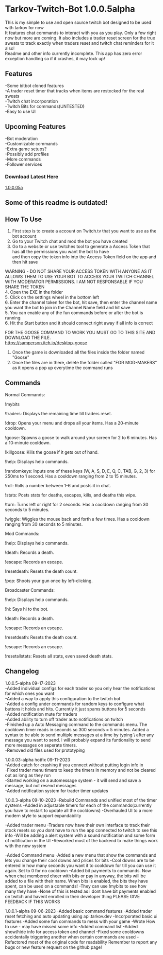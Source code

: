 # Tarkov-Twitch-Bot 1.0.0.5alpha

This is my simple to use and open source twitch bot designed to be used with tarkov for now  
It features chat commands to interact with you as you play. Only a few right now but more are coming. It also includes a trader reset screen for the true sweats to track exactly when traders reset and twitch chat reminders for it also!  
Readme and other info currently incomplete. This app has zero error exception handling so if it crashes, it may lock up!  

## Features
-Some bitbot cloned features  
-A trader reset timer that tracks when items are restocked for the real sweats  
-Twitch chat incorporation  
-Twitch Bits for commands(UNTESTED)  
-Easy to use UI  

## Upcoming Features
-Bot moderation  
-Customizable commands  
-Extra game setups?  
-Possibly add profiles  
-More commands  
-Follower services  

### Download Latest Here
[1.0.0.05a](https://github.com/sprollucy/Tarkov-Twitch-Bot-Working/releases/tag/1.0.0.05a)

## Some of this readme is outdated!


## How To Use
1. First step is to create a account on Twitch.tv that you want to use as the bot account  
2. Go to your Twitch chat and mod the bot you have created  
3. Go to a website or use twitches tool to generate a Access Token that has all the permissions you want the bot to have  
and then copy the token info into the Access Token field on the app and then hit save  

WARNING - DO NOT SHARE YOUR ACCESS TOKEN WITH ANYONE AS IT ALLOWS THEM TO USE YOUR BOT TO ACCESS YOUR TWITCH CHANNEL WITH MODERATOR PERMISSIONS. I AM NOT RESPONSABLE IF YOU SHARE THE TOKEN   
4. Open the EXE in the folder  
5. Click on the settings wheel in the bottom left  
6. Enter the channel token for the bot, hit save, then enter the channel name you want the bot to join in the Channel Name field and hit save  
5. You can enable any of the fun commands before or after the bot is running  
6. Hit the Start button and it should connect right away if all info is correct  

FOR THE GOOSE COMMAND TO WORK YOU MUST GO TO THIS SITE AND DOWNLOAD THE FILE.  
https://samperson.itch.io/desktop-goose  
1. Once the game is downloaded all the files inside the folder named "Goose"  
2. Once the files are in there, delete the folder called "FOR MOD-MAKERS" as it opens a pop up everytime the command runs  

## Commands
Normal Commands:  

!mybits  

!traders: Displays the remaining time till traders reset.  

!drop: Opens your menu and drops all your items. Has a 20-minute cooldown.  

!goose: Spawns a goose to walk around your screen for 2 to 6 minutes. Has a 10-minute cooldown.  

!killgoose: Kills the goose if it gets out of hand.  

!help: Displays help commands.  

!randomkeys: Inputs one of these keys (W, A, S, D, E, Q, C, TAB, G, 2, 3) for 250ms to 1 second. Has a cooldown ranging from 2 to 15 minutes.  

!roll: Rolls a number between 1-6 and posts it in chat.  

!stats: Posts stats for deaths, escapes, kills, and deaths this wipe.  

!turn: Turns left or right for 2 seconds. Has a cooldown ranging from 30 seconds to 5 minutes.  

!wiggle: Wiggles the mouse back and forth a few times. Has a cooldown ranging from 30 seconds to 5 minutes.  

Mod Commands:  

!help: Displays help commands.  

!death: Records a death.  

!escape: Records an escape.  

!resetdeath: Resets the death count.  

!pop: Shoots your gun once by left-clicking.  

Broadcaster Commands:  

!help: Displays help commands.  

!hi: Says hi to the bot.  

!death: Records a death.  

!escape: Records an escape.  

!resetdeath: Resets the death count.  

!escape: Records an escape.  

!resetallstats: Resets all stats, even saved death stats.  



## Changelog

1.0.0.5-alpha 09-17-2023  
-Added individual configs for each trader so you only hear the notifications for which ones you want  
-Added a way to apply this configuration to the twitch bot  
-Added a config under commands for random keys to configure what buttons it holds and hits. Currently it just spams buttons for 5 seconds  
-Added notification mute for traders  
-Added ability to turn off trader auto notifications on twitch  
-Finished up a Auto Messaging command to the commands menu. The cooldown timer reads in seconds so 300 seconds = 5 minutes. Added a syntax to be able to send multiple messages at a time by typing \ after any message you want to send. I will probably expand its funtionality to send more messages on seperate timers.  
-Removed old files used for prototyping  

1.0.0.03-alpha hotfix 09-11-2023  
-Added catch for crashing if you connect without putting login info in  
-Fixed trader menu timers to keep the timers in memory and not be cleared out as long as they run  
-Started working on a automessage system - it will send and save a message, but not resend messages  
-Added notification system for trader timer updates    

1.0.0.3-alpha 09-10-2023
-Rebuild Commands and unified most of the timer systems
-Added in adjustable timers for each of the commands(currently you have to restart to update all the cooldowns)
-Overhauled UI to a more modern style to support expandability

-Added trader menu
	-Traders now have their own interface to track their stock resets so you dont have to run the app connected to twitch to see this info
	-Will be adding a alert system with a sound notification and some form of notification in the UI
-Reworked most of the backend to make things work with the new system

-Added Command menu
	-Added a new menu that show the commands and lets you change their cool downs and prices for bits
	-Cool downs are to be entered in how many seconds you want it to cooldown for till you can use it again. Set to 0 for no cooldown
	-Added bit payments to commands. Now when chat membered cheer with bits or pay in anyway, the bits will be added to a file with their name. When bits is enabled, the bits they have spent, can be used on a commands!
	-They can use !mybits to see how many they have
		-None of this is tested as i dont have bit payments enabled on twitch and havent enrolled in their developer thing PLEASE GIVE FEEDBACK IF THIS WORKS


1.0.0.1-alpha 09-06-2023
-Added basic command features
-Added trader reset fetching and auto updating using api.tarkov.dev
-Incorporated basic ui features
-Added some fun commands to mess with your game
-Wrote How to use - may have missed some info
-Added command list
-Added show/hide info for access token and channel
-Fixed some cooldowns accidentally triggering another when certain commands are used
-Refactored most of the original code for readability
Remember to report any bugs or new feature request on the github page!
